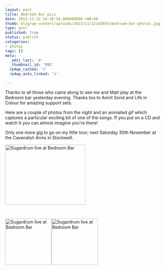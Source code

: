 ```yaml
---
layout: post
title: Bedroom Bar pics
date: 2013-11-22 14:38:54.000000000 +00:00
thumb: blog/wp-content/uploads/2013/11/22143854/bedroom-bar-photos.jpg
type: post
published: true
status: publish
categories:
- photos
tags: []
meta:
  _edit_last: '4'
  _thumbnail_id: '892'
  rp4wp_cached: '1'
  rp4wp_auto_linked: '1'

---
```

<p>Thanks to all those who came along to see me and Matt play at the Bedroom bar yesterday evening. Thanks too to Amrit Sond and Life in Colour for amazing support sets.</p>
<p>Here are a couple of photos from the night and an animated gif which captures a particular exciting bit of one of the songs. If you put on a CD and watch it you can almost imagine you're there!</p>

<p>Only one more gig to go on my little tour; next Saturday 30th November at the Cavendish Arms in Stockwell.</p>
<p><img class="alignleft size-full wp-image-887" alt="Sugardrum live at Bedroom Bar" src="http://files.sugardrum.com/blog/wp-content/uploads/2013/11/22143854/4yjv8.gif" width="260" height="195" /></p>
<p>&nbsp;</p>

<p><a href="http://files.sugardrum.com/blog/wp-content/uploads/2013/11/22143854/DyLLH9l9vWtHa6RCLA4dn-fRqr7MmtRS4j2G5uFJ2J4.png" class="fresco"><img class="alignleft size-thumbnail wp-image-888" alt="Sugardrum live at Bedroom Bar" src="http://files.sugardrum.com/blog/wp-content/uploads/2013/11/22143854/DyLLH9l9vWtHa6RCLA4dn-fRqr7MmtRS4j2G5uFJ2J4-150x150.png" width="150" height="150" /></a><a href="http://files.sugardrum.com/blog/wp-content/uploads/2013/11/22143854/mdq0VvO_-GRcikRik-6IuI_Wt4MNzPN0kqJRJqrI2TI.jpeg" class="fresco"><img class="alignleft size-thumbnail wp-image-889" alt="Sugardrum live at Bedroom Bar" src="http://files.sugardrum.com/blog/wp-content/uploads/2013/11/22143854/mdq0VvO_-GRcikRik-6IuI_Wt4MNzPN0kqJRJqrI2TI-150x150.jpeg" width="150" height="150" /></a></p>
